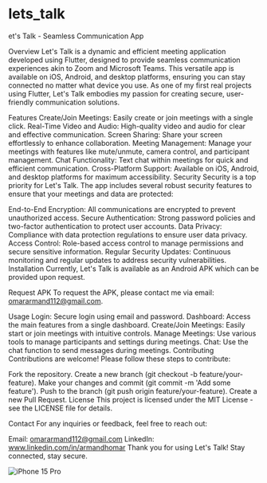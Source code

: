 # lets_talk
et's Talk - Seamless Communication App

Overview
Let's Talk is a dynamic and efficient meeting application developed using Flutter, designed to provide seamless communication experiences akin to Zoom and Microsoft Teams. This versatile app is available on iOS, Android, and desktop platforms, ensuring you can stay connected no matter what device you use. As one of my first real projects using Flutter, Let's Talk embodies my passion for creating secure, user-friendly communication solutions.

Features
Create/Join Meetings: Easily create or join meetings with a single click.
Real-Time Video and Audio: High-quality video and audio for clear and effective communication.
Screen Sharing: Share your screen effortlessly to enhance collaboration.
Meeting Management: Manage your meetings with features like mute/unmute, camera control, and participant management.
Chat Functionality: Text chat within meetings for quick and efficient communication.
Cross-Platform Support: Available on iOS, Android, and desktop platforms for maximum accessibility.
Security
Security is a top priority for Let's Talk. The app includes several robust security features to ensure that your meetings and data are protected:

End-to-End Encryption: All communications are encrypted to prevent unauthorized access.
Secure Authentication: Strong password policies and two-factor authentication to protect user accounts.
Data Privacy: Compliance with data protection regulations to ensure user data privacy.
Access Control: Role-based access control to manage permissions and secure sensitive information.
Regular Security Updates: Continuous monitoring and regular updates to address security vulnerabilities.
Installation
Currently, Let's Talk is available as an Android APK which can be provided upon request.

Request APK
To request the APK, please contact me via email: omararmand112@gmail.com.

Usage
Login: Secure login using email and password.
Dashboard: Access the main features from a single dashboard.
Create/Join Meetings: Easily start or join meetings with intuitive controls.
Manage Meetings: Use various tools to manage participants and settings during meetings.
Chat: Use the chat function to send messages during meetings.
Contributing
Contributions are welcome! Please follow these steps to contribute:

Fork the repository.
Create a new branch (git checkout -b feature/your-feature).
Make your changes and commit (git commit -m 'Add some feature').
Push to the branch (git push origin feature/your-feature).
Create a new Pull Request.
License
This project is licensed under the MIT License - see the LICENSE file for details.

Contact
For any inquiries or feedback, feel free to reach out:

Email: omararmand112@gmail.com
LinkedIn: www.linkedin.com/in/armandhomar
Thank you for using Let's Talk! Stay connected, stay secure.








![iPhone 15 Pro](https://github.com/loye22/lets_talk/assets/65570842/5f8b1aca-3889-4cfb-8748-44f68a1774ce)
